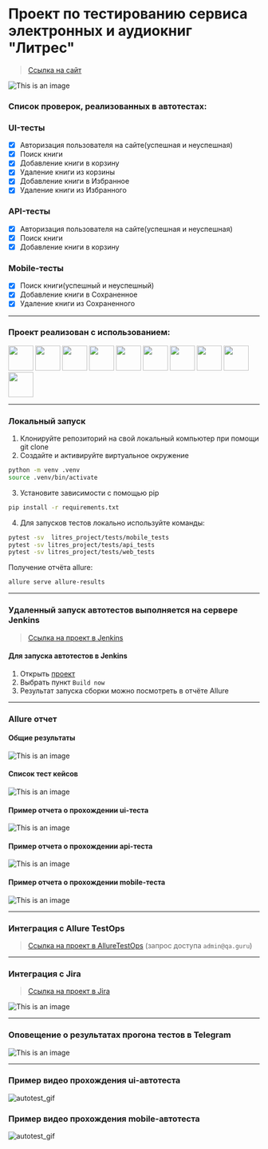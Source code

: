 <h1> Проект по тестированию сервиса электронных и аудиокниг "Литрес"</h1>

> <a target="_blank" href="https://www.litres.ru">Ссылка на сайт</a>

![This is an image](design/image/main_page_litres.png)

<h3> Список проверок, реализованных в автотестах:</h3>

### UI-тесты
- [x] Авторизация пользователя на сайте(успешная и неуспешная)
- [x] Поиск книги
- [x] Добавление книги в корзину
- [x] Удаление книги из корзины
- [x] Добавление книги в Избранное
- [x] Удаление книги из Избранного

### API-тесты
- [x] Авторизация пользователя на сайте(успешная и неуспешная)
- [x] Поиск книги
- [x] Добавление книги в корзину

### Mobile-тесты
- [x] Поиск книги(успешный и неуспешный)
- [x] Добавление книги в Сохраненное
- [x] Удаление книги из Сохраненного

----
### Проект реализован с использованием:
<img src="design/icons/python-original.svg" width="50"> <img src="design/icons/pytest.png" width="50"> <img src="design/icons/intellij_pycharm.png" width="50"> <img src="design/icons/selene.png" width="50"> <img src="design/icons/selenoid.png" width="50"> <img src="design/icons/jenkins.png" width="50"> <img src="design/icons/allure_report.png" width="50"> <img src="design/icons/allure_testops.png" width="50"> <img src="design/icons/tg.png" width="50"> <img src="design/icons/jira.png" width="50">

----
### Локальный запуск
1. Клонируйте репозиторий на свой локальный компьютер при помощи git clone
2. Создайте и активируйте виртуальное окружение
  ```bash
  python -m venv .venv
  source .venv/bin/activate
  ```
3. Установите зависимости с помощью pip
  ```bash
  pip install -r requirements.txt
  ```
4. Для запусков тестов локально используйте команды:
  ```bash
  pytest -sv  litres_project/tests/mobile_tests
  pytest -sv litres_project/tests/api_tests
  pytest -sv litres_project/tests/web_tests
  ```

Получение отчёта allure:
```bash
allure serve allure-results
```

----
### Удаленный запуск автотестов выполняется на сервере Jenkins
> <a target="_blank" href="https://jenkins.autotests.cloud/job/diploma/">Ссылка на проект в Jenkins</a>

#### Для запуска автотестов в Jenkins

1. Открыть <a target="_blank" href="https://jenkins.autotests.cloud/job/diploma/">проект</a>
2. Выбрать пункт `Build now`
3. Результат запуска сборки можно посмотреть в отчёте Allure

----
### Allure отчет


#### Общие результаты

![This is an image](design/image/allure_report_glazova.png)
#### Список тест кейсов
![This is an image](design/image/allure_report.png)
#### Пример отчета о прохождении ui-теста
![This is an image](design/image/example_test_ui_allure.png)
#### Пример отчета о прохождении api-теста
![This is an image](design/image/example_test_api_allure.png)
#### Пример отчета о прохождении mobile-теста
![This is an image](design/image/example_test_mobile_allure.png)

----
### Интеграция с Allure TestOps
> <a target="_blank" href="https://allure.autotests.cloud/project/4083/dashboards">Ссылка на проект в AllureTestOps</a> (запрос доступа `admin@qa.guru`)

----
### Интеграция с Jira
> <a target="_blank" href="https://jira.autotests.cloud/browse/HOMEWORK-1128">Ссылка на проект в Jira</a>

![This is an image](design/image/jira_glazova.png)

----
### Оповещение о результатах прогона тестов в Telegram

![This is an image](design/image/tg_glazova.png)

----
### Пример видео прохождения ui-автотеста

![autotest_gif](design/image/allure_video.gif)

### Пример видео прохождения mobile-автотеста

![autotest_gif](design/image/mobile_at.gif)
